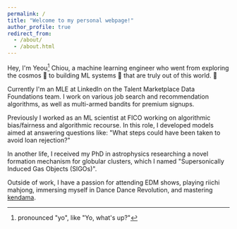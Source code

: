 ```yaml
---
permalink: /
title: "Welcome to my personal webpage!"
author_profile: true
redirect_from: 
  - /about/
  - /about.html
---
```


Hey, I'm Yeou[^1] Chiou, a machine learning engineer who went from exploring the cosmos 🌌 to building ML systems 🤖 that are truly out of this world. 🚀 

Currently I'm an MLE at LinkedIn on the Talent Marketplace Data Foundations team. I work on various job search and recommendation algorithms, as well as multi-armed bandits for premium signups.

Previously I worked as an ML scientist at FICO working on algorithmic bias/fairness and algorithmic recourse. In this role, I developed models aimed at answering questions like: "What steps could have been taken to avoid loan rejection?"

In another life, I received my PhD in astrophysics researching a novel formation mechanism for globular clusters, which I named "Supersonically Induced Gas Objects (SIGOs)". 

Outside of work, I have a passion for attending EDM shows, playing riichi mahjong, immersing myself in Dance Dance Revolution, and mastering [kendama](https://en.wikipedia.org/wiki/Kendama).

[^1]: pronounced "yo", like "Yo, what's up?"